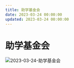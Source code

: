 ```yaml
---
title: 助学基金会
date: 2023-03-24 00:00:00
updated: 2023-03-24 00:00:00
---
```


# 助学基金会

![2023-03-24-助学基金会](assets/2023-03-24-助学基金会.jpeg)


